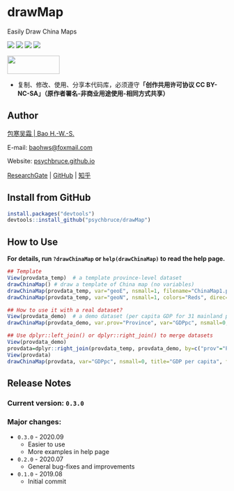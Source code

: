 # drawMap

Easily Draw China Maps

![](https://img.shields.io/badge/R-package-success)
![](https://img.shields.io/badge/Version-0.3.0-success)
![](https://img.shields.io/github/license/psychbruce/drawMap?label=License&color=success)
[![](https://img.shields.io/github/stars/psychbruce/drawMap?style=social)](https://github.com/psychbruce/drawMap/stargazers)

<a href="https://en.wikipedia.org/wiki/Creative_Commons_license"><img src="https://s1.ax1x.com/2020/07/28/aAjUJg.jpg" width="120px" height="42px"></a>

- 复制、修改、使用、分享本代码库，必须遵守<b>「创作共用许可协议 CC BY-NC-SA」（原作者署名-非商业用途使用-相同方式共享）</b>


## Author

[包寒吴霜 \| Bao H.-W.-S.](https://psychbruce.github.io)

E-mail: [baohws@foxmail.com](mailto:baohws@foxmail.com)

Website: [psychbruce.github.io](https://psychbruce.github.io)

[ResearchGate](https://www.researchgate.net/profile/Han_Wu_Shuang_Bao) |
[GitHub](https://github.com/psychbruce) |
[知乎](https://www.zhihu.com/people/psychbruce)


## Install from GitHub
```r
install.packages("devtools")
devtools::install_github("psychbruce/drawMap")
```


## How to Use

**For details, run `?drawChinaMap` or `help(drawChinaMap)` to read the help page.**

```r
## Template
View(provdata_temp)  # a template province-level dataset
drawChinaMap() # draw a template of China map (no variables)
drawChinaMap(provdata_temp, var="geoE", nsmall=1, filename="ChinaMap1.png")
drawChinaMap(provdata_temp, var="geoN", nsmall=1, colors="Reds", direc=-1, addlabel=FALSE, filename="ChinaMap2.png")

## How to use it with a real dataset?
View(provdata_demo)  # a demo dataset (per capita GDP for 31 mainland provinces)
drawChinaMap(provdata_demo, var.prov="Province", var="GDPpc", nsmall=0, filename="ChinaMap_GDPpc.png")

## Use dplyr::left_join() or dplyr::right_join() to merge datasets
View(provdata_demo)
provdata=dplyr::right_join(provdata_temp, provdata_demo, by=c("prov"="Province"))
View(provdata)
drawChinaMap(provdata, var="GDPpc", nsmall=0, title="GDP per capita", filename="ChinaMap_GDPpc.png")
```


## Release Notes
### Current version: `0.3.0`
### Major changes:
+ `0.3.0` - 2020.09
  + Easier to use
  + More examples in help page
+ `0.2.0` - 2020.07
  + General bug-fixes and improvements
+ `0.1.0` - 2019.08
  + Initial commit
